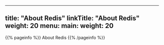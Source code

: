 
---
title: "About Redis"
linkTitle: "About Redis"
weight: 20
menu:
  main:
    weight: 20
---

{{% pageinfo %}}
About Redis
{{% /pageinfo %}}
